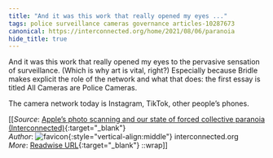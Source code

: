 ```yaml
---
title: "And it was this work that really opened my eyes ..."
tags: police surveillance cameras governance articles-10287673
canonical: https://interconnected.org/home/2021/08/06/paranoia
hide_title: true
---
```


And it was this work that really opened my eyes to the pervasive sensation of surveillance. (Which is why art is vital, right?) Especially because Bridle makes explicit the role of the network and what that does: the first essay is titled All Cameras are Police Cameras.

The camera network today is Instagram, TikTok, other people’s phones.


[[_Source_: [Apple’s photo scanning and our state of forced collective paranoia (Interconnected)](https://interconnected.org/home/2021/08/06/paranoia){:target="_blank"}<br>
_Author_: ![favicon](https://s2.googleusercontent.com/s2/favicons?domain=interconnected.org){:style="vertical-align:middle"} interconnected.org<br>
_More_: [Readwise URL](https://readwise.io/open/209723563){:target="_blank"}
::wrap]]